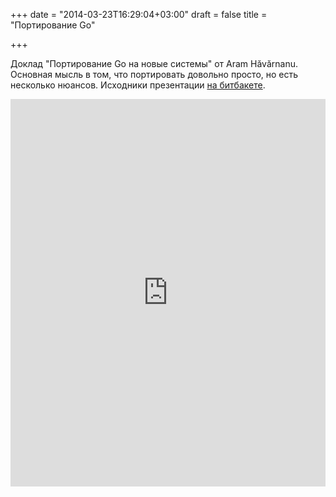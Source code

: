 +++
date = "2014-03-23T16:29:04+03:00"
draft = false
title = "Портирование Go"

+++

<p>Доклад &quot;Портирование Go на новые системы&quot; от Aram Hăvărnanu. Основная мысль в том, что портировать довольно просто, но есть несколько нюансов.&nbsp;Исходники презентации <a href="https://bitbucket.org/4ad/gofosdem2014/overview">на битбакете</a>.</p>
 <iframe width="100%" height="620" src="https://www.youtube.com/embed/tnXOeHRuyyA" frameborder="0" allowfullscreen></iframe>